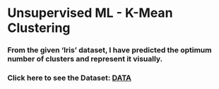 # Unsupervised ML - K-Mean Clustering

### From the given ‘Iris’ dataset, I have predicted the optimum number of clusters and represent it visually.
### Click here to see the Dataset: [DATA](https://raw.githubusercontent.com/sumeet-sonkusare/The-Sparks-Foundation-GRIP-Task-2/main/Iris.csv)
